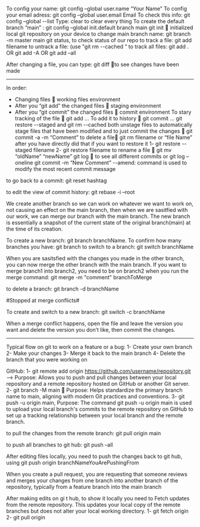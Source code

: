 To config your name: git config –global user.name “Your Name”
To config your email adress: git config –global user.email Email
To check this info: git config –global --list
Type: clear to clear every thing
To create the default branch “main” : git config –global init.default branch main
git init  initialized local git repository on your device
to change main branch name: git branch -m master main
git status, to check status of our repo
to track a file: git add filename
to untrack a file: (use "git rm --cached <fileName> ”
to track all files: git add .  OR git add -A   OR git add –all

After changing a file, you can type: git diff to see changes have been made

-----
In order:
-	Changing files  working files environment
-	After you “git add” the changed files  staging environment
-	After you “git commit” the changed files  commit environment
To stary tracking of the file  git add …
To add it to history  git commit …
git restore --staged <file> and git rm --cached <file> both unstage files
to automatically stage files that have been modified and to just commit the changes  git commit -a -m “Comment”
to delete a file git rm filename or “file Name”
after you have directly did that if you want to restore it 1- git restore --staged filename 2- git restore filename
to rename a file  git mv “oldName” “newName”
git log  to see all different commits or git log –oneline
git commit -m “New Comment” --amend: command is used to modify the most recent commit message

to go back to a commit: git reset hashtag 

to edit the view of commit history: git rebase -i –root

We create another branch so we can work on whatever we want to work on, not causing an effect on the main branch, then when we are sasitfied with our work, we can merge our branch with the main branch. The new branch is essentially a snapshot of the current state of the original branch(main) at the time of its creation.

To create a new branch: git branch branchName.
To confirm how many branches you have: git branch
to switch to a branch: git switch branchName

When you are sasitsfied with the changes you made in the other branch, you can now merge the other branch with the main branch. If you want to merge branch1 into branch2, you need to be on branch2 when you run the merge command: git merge -m "comment" branchToMerge

to delete a branch: git branch -d branchName

#Stopped at merge conflicts#

To create and switch to a new branch: git switch -c branchName

When a merge conflict happens, open the file and leave the version you want and delete the version you don’t like, then commit the changes.

-----------------------------------------------------------------------------------------------------------------
Typical flow on git to work on a feature or a bug:
1-	Create your own branch
2-	Make your changes
3-	Merge it back to the main branch
4-	Delete the branch that you were working on

GitHub:
1-	git remote add origin https://github.com/username/repository.git --> Purpose: Allows you to push and pull changes between your local repository and a remote repository hosted on GitHub or another Git server.
2-	 git branch -M main  Purpose: Helps standardize the primary branch name to main, aligning with modern Git practices and conventions.
3-	git push -u origin main, Purpose: The command git push -u origin main is used to upload your local branch's commits to the remote repository on GitHub to set up a tracking relationship between your local branch and the remote branch.


to pull the changes from the remote branch: git pull origin main

to push all branches to git hub: git push –all

After editing files locally, you need to push the changes back to git hub, using git push origin branchNameYouArePushingFrom

When you create a pull request, you are requesting that someone reviews and merges your changes from one branch into another branch of the repository, typically from a feature branch into the main branch

After making edits on gi t hub, to show it locally you need to  Fetch updates from the remote repository. This updates your local copy of the remote branches but does not alter your local working directory. 
1- git fetch origin
2- git pull origin <branch-name>
